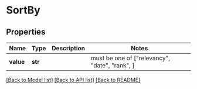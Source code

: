 # SortBy


## Properties
Name | Type | Description | Notes
------------ | ------------- | ------------- | -------------
**value** | **str** |  |  must be one of ["relevancy", "date", "rank", ]

[[Back to Model list]](../README.md#documentation-for-models) [[Back to API list]](../README.md#documentation-for-api-endpoints) [[Back to README]](../README.md)


